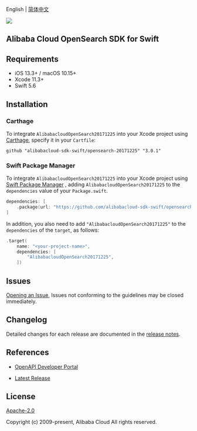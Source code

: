 English | [简体中文](README-CN.md)

![](https://aliyunsdk-pages.alicdn.com/icons/AlibabaCloud.svg)

## Alibaba Cloud OpenSearch SDK for Swift

## Requirements

- iOS 13.3+ / macOS 10.15+
- Xcode 11.3+
- Swift 5.6

## Installation

### Carthage

To integrate `AlibabacloudOpenSearch20171225` into your Xcode project using [Carthage](https://github.com/Carthage/Carthage), specify it in your `Cartfile`:

```ogdl
github "alibabacloud-sdk-swift/opensearch-20171225" "3.0.1"
```

### Swift Package Manager

To integrate `AlibabacloudOpenSearch20171225` into your Xcode project using [Swift Package Manager](https://swift.org/package-manager/) , adding `AlibabacloudOpenSearch20171225` to the `dependencies` value of your `Package.swift`.

```swift
dependencies: [
    .package(url: "https://github.com/alibabacloud-sdk-swift/opensearch-20171225.git", from: "3.0.1")
]
```

In addition, you also need to add `"AlibabacloudOpenSearch20171225"` to the `dependencies` of the `target`, as follows:

```swift
.target(
    name: "<your-project-name>",
    dependencies: [
        "AlibabacloudOpenSearch20171225",
    ])
```

## Issues

[Opening an Issue](https://github.com/alibabacloud-sdk-swift/opensearch-20171225/issues/new), Issues not conforming to the guidelines may be closed immediately.

## Changelog

Detailed changes for each release are documented in the [release notes](./ChangeLog.txt).

## References

* [OpenAPI Developer Portal](https://next.api.alibabacloud.com/home)
- [Latest Release](https://github.com/alibabacloud-sdk-swift/opensearch-20171225)

## License

[Apache-2.0](http://www.apache.org/licenses/LICENSE-2.0)

Copyright (c) 2009-present, Alibaba Cloud All rights reserved.

